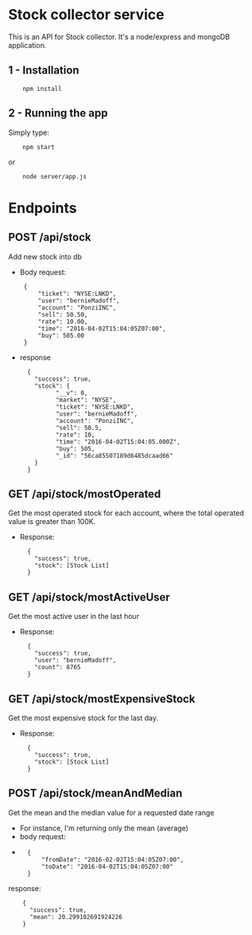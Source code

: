 # Stock collector service

This is an API for Stock collector.
It's a node/express and mongoDB application.

## 1 - Installation

        npm install

## 2 - Running the app
Simply type:

        npm start

or

        node server/app.js

# Endpoints

## POST /api/stock
Add new stock into db
 + Body request:

        {
        	"ticket": "NYSE:LNKD",
        	"user": "bernieMadoff",
        	"account": "PonziINC",
        	"sell": 50.50,
        	"rate": 10.00,
        	"time": "2016-04-02T15:04:05Z07:00",
        	"buy": 505.00
        }

+ response

        {
          "success": true,
          "stock": {
                "__v": 0,
                "market": "NYSE",
                "ticket": "NYSE:LNKD",
                "user": "bernieMadoff",
                "account": "PonziINC",
                "sell": 50.5,
                "rate": 10,
                "time": "2016-04-02T15:04:05.000Z",
                "buy": 505,
                "_id": "56ca85507189d6485dcaad66"
          }
        }


## GET /api/stock/mostOperated
Get the most operated stock for each account, where the total operated value is greater than 100K.
+ Response:

        {
          "success": true,
          "stock": [Stock List]
        }

## GET /api/stock/mostActiveUser
Get the most active user in the last hour
+ Response:

        {
          "success": true,
          "user": "bernieMadoff",
          "count": 8765
        }

## GET /api/stock/mostExpensiveStock
Get the most expensive stock for the last day.
+ Response:

        {
          "success": true,
          "stock": [Stock List]
        }

## POST /api/stock/meanAndMedian
Get the mean and the median value for a requested date range
+ For instance, I'm returning only the mean (average)
+ body request:
+
        {
        	"fromDate": "2016-02-02T15:04:05Z07:00",
            "toDate": "2016-04-02T15:04:05Z07:00"
        }

response:

        {
          "success": true,
          "mean": 20.299102691924226
        }